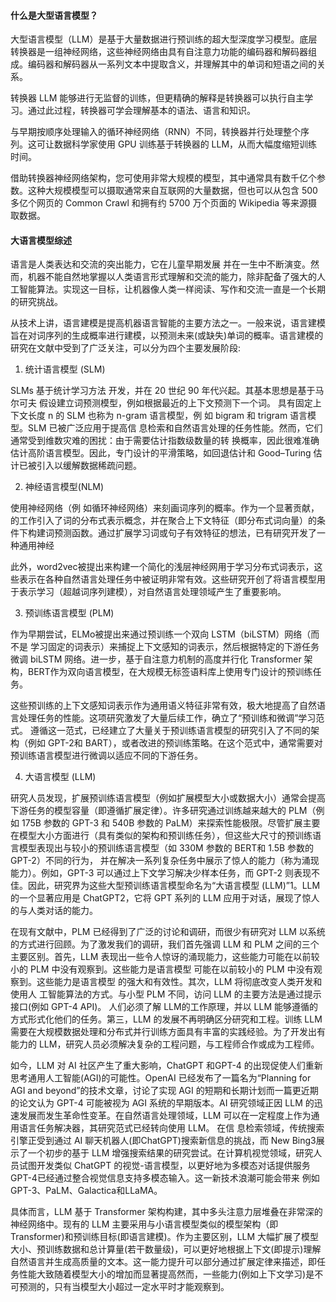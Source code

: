 #### 什么是大型语言模型？

大型语言模型（LLM）是基于大量数据进行预训练的超大型深度学习模型。底层转换器是一组神经网络，这些神经网络由具有自注意力功能的编码器和解码器组成。编码器和解码器从一系列文本中提取含义，并理解其中的单词和短语之间的关系。

转换器 LLM 能够进行无监督的训练，但更精确的解释是转换器可以执行自主学习。通过此过程，转换器可学会理解基本的语法、语言和知识。

与早期按顺序处理输入的循环神经网络（RNN）不同，转换器并行处理整个序列。这可让数据科学家使用 GPU 训练基于转换器的 LLM，从而大幅度缩短训练时间。

借助转换器神经网络架构，您可使用非常大规模的模型，其中通常具有数千亿个参数。这种大规模模型可以摄取通常来自互联网的大量数据，但也可以从包含 500 多亿个网页的 Common Crawl 和拥有约 5700 万个页面的 Wikipedia 等来源摄取数据。

#### 大语言模型综述

语言是人类表达和交流的突出能力，它在儿童早期发展 并在一生中不断演变。然而，机器不能自然地掌握以人类语言形式理解和交流的能力，除非配备了强大的人工智能算法。实现这一目标，让机器像人类一样阅读、写作和交流一直是一个长期的研究挑战。

从技术上讲，语言建模是提高机器语言智能的主要方法之一。一般来说，语言建模旨在对词序列的生成概率进行建模，以预测未来(或缺失)单词的概率。语言建模的研究在文献中受到了广泛关注，可以分为四个主要发展阶段:

1. 统计语言模型 (SLM)

SLMs 基于统计学习方法 开发，并在 20 世纪 90 年代兴起。其基本思想是基于马尔可夫 假设建立词预测模型，例如根据最近的上下文预测下一个词。
具有固定上下文长度 n 的 SLM 也称为 n-gram 语言模型，例 如 bigram 和 trigram 语言模型。SLM 已被广泛应用于提高信 息检索和自然语言处理的任务性能。然而，它们通常受到维数灾难的困扰：由于需要估计指数级数量的转 换概率，因此很难准确估计高阶语言模型。因此，专门设计的平滑策略，如回退估计和 Good–Turing 估计已被引入以缓解数据稀疏问题。

2. 神经语言模型(NLM)

使用神经网络（例 如循环神经网络）来刻画词序列的概率。作为一个显著贡献，的工作引入了词的分布式表示概念，并在聚合上下文特征（即分布式词向量）的条件下构建词预测函数。通过扩展学习词或句子有效特征的想法，已有研究开发了一种通用神经

此外，word2vec被提出来构建一个简化的浅层神经网用于学习分布式词表示，这些表示在各种自然语言处理任务中被证明非常有效。这些研究开创了将语言模型用于表示学习（超越词序列建模），对自然语言处理领域产生了重要影响。

3. 预训练语言模型 (PLM)

作为早期尝试，ELMo被提出来通过预训练一个双向 LSTM（biLSTM）网络（而不是 学习固定的词表示）来捕捉上下文感知的词表示，然后根据特定的下游任务微调 biLSTM 网络。进一步，基于自注意力机制的高度并行化 Transformer 架构，BERT作为双向语言模型，在大规模无标签语料库上使用专门设计的预训练任务。

这些预训练的上下文感知词表示作为通用语义特征非常有效，极大地提高了自然语言处理任务的性能。这项研究激发了大量后续工作，确立了“预训练和微调”学习范式。
遵循这一范式，已经建立了大量关于预训练语言模型的研究引入了不同的架构（例如 GPT-2和 BART），或者改进的预训练策略。在这个范式中，通常需要对预训练语言模型进行微调以适应不同的下游任务。


4. 大语言模型 (LLM)

研究人员发现，扩展预训练语言模型（例如扩展模型大小或数据大小）通常会提高下游任务的模型容量（即遵循扩展定律）。许多研究通过训练越来越大的 PLM（例如 175B 参数的 GPT-3 和 540B 参数的 PaLM）来探索性能极限。尽管扩展主要在模型大小方面进行（具有类似的架构和预训练任务），但这些大尺寸的预训练语言模型表现出与较小的预训练语言模型（如 330M 参数的 BERT和 1.5B 参数的 GPT-2）不同的行为，
并在解决一系列复杂任务中展示了惊人的能力（称为涌现能力）。例如，GPT-3 可以通过上下文学习解决少样本任务，而 GPT-2 则表现不佳。因此，研究界为这些大型预训练语言模型命名为“大语言模型 (LLM)”1。LLM 的一个显著应用是 ChatGPT2，它将 GPT 系列的 LLM 应用于对话，展现了惊人的与人类对话的能力。 

在现有文献中，PLM 已经得到了广泛的讨论和调研，而很少有研究对 LLM 以系统的方式进行回顾。为了激发我们的调研，我们首先强调 LLM 和 PLM 之间的三个主要区别。首先，LLM 表现出一些令人惊讶的涌现能力，这些能力可能在以前较小的 PLM 中没有观察到。这些能力是语言模型 可能在以前较小的 PLM 中没有观察到。这些能力是语言模型 的强大和有效性。其次，LLM 将彻底改变人类开发和使用人 工智能算法的方式。与小型 PLM 不同，访问 LLM 的主要方法是通过提示接口(例如 GPT-4 API)。
人们必须了解 LLM的工作原理，并以 LLM 能够遵循的方式形式化他们的任务。第三，LLM 的发展不再明确区分研究和工程。训练 LLM 需要在大规模数据处理和分布式并行训练方面具有丰富的实践经验。为了开发出有能力的 LLM，研究人员必须解决复杂的工程问题，与工程师合作或成为工程师。 


如今，LLM 对 AI 社区产生了重大影响，ChatGPT 和GPT-4 的出现促使人们重新思考通用人工智能(AGI)的可能性。OpenAI 已经发布了一篇名为“Planning for AGI and beyond”的技术文章，讨论了实现 AGI 的短期和长期计划而一篇更近期的论文认为 GPT-4 可能被视为 AGI 系统的早期版本。AI 研究领域正因 LLM 的迅速发展而发生革命性变革。在自然语言处理领域，LLM 可以在一定程度上作为通用语言任务解决器，其研究范式已经转向使用 LLM。
在信 息检索领域，传统搜索引擎正受到通过 AI 聊天机器人(即ChatGPT)搜索新信息的挑战，而 New Bing3展示了一个初步的基于 LLM 增强搜索结果的研究尝试。在计算机视觉领域，研究人员试图开发类似 ChatGPT 的视觉-语言模型，以更好地为多模态对话提供服务GPT-4已经通过整合视觉信息支持多模态输入。这一新技术浪潮可能会带来 例如GPT-3、PaLM、Galactica和LLaMA。


具体而言，LLM 基于 Transformer 架构构建，其中多头注意力层堆叠在非常深的神经网络中。现有的 LLM 主要采用与小语言模型类似的模型架构（即 Transformer)和预训练目标(即语言建模)。作为主要区别，LLM 大幅扩展了模型大小、预训练数据和总计算量(若干数量级)，可以更好地根据上下文(即提示)理解自然语言并生成高质量的文本。这一能力提升可以部分通过扩展定律来描述，即任务性能大致随着模型大小的增加而显著提高然而，一些能力(例如上下文学习)是不可预测的，只有当模型大小超过一定水平时才能观察到。


